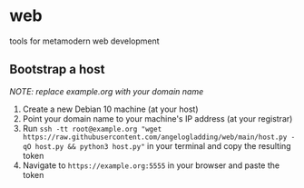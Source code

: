 # web
tools for metamodern web development

## Bootstrap a host

*NOTE: replace example.org with your domain name*

1) Create a new Debian 10 machine (at your host)
2) Point your domain name to your machine's IP address (at your registrar)
3) Run `ssh -tt root@example.org "wget https://raw.githubusercontent.com/angelogladding/web/main/host.py -qO host.py && python3 host.py"` in your terminal and copy the resulting token
4) Navigate to `https://example.org:5555` in your browser and paste the token
